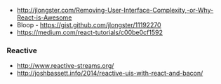 
* http://jlongster.com/Removing-User-Interface-Complexity,-or-Why-React-is-Awesome
* Bloop - https://gist.github.com/jlongster/11192270
* https://medium.com/react-tutorials/c00be0cf1592

### Reactive

* http://www.reactive-streams.org/
* http://joshbassett.info/2014/reactive-uis-with-react-and-bacon/
